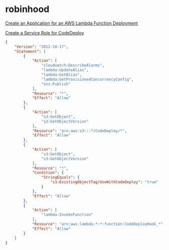 # robinhood

[Create an Application for an AWS Lambda Function Deployment ](https://docs.aws.amazon.com/codedeploy/latest/userguide/applications-create-lambda.html)


[Create a Service Role for CodeDeploy](https://docs.aws.amazon.com/codedeploy/latest/userguide/getting-started-create-service-role.html)

```json
{
    "Version": "2012-10-17",
    "Statement": [
        {
            "Action": [
                "cloudwatch:DescribeAlarms",
                "lambda:UpdateAlias",
                "lambda:GetAlias",
                "lambda:GetProvisionedConcurrencyConfig",
                "sns:Publish"
            ],
            "Resource": "*",
            "Effect": "Allow"
        },
        {
            "Action": [
                "s3:GetObject",
                "s3:GetObjectVersion"
            ],
            "Resource": "arn:aws:s3:::*/CodeDeploy/*",
            "Effect": "Allow"
        },
        {
            "Action": [
                "s3:GetObject",
                "s3:GetObjectVersion"
            ],
            "Resource": "*",
            "Condition": {
                "StringEquals": {
                    "s3:ExistingObjectTag/UseWithCodeDeploy": "true"
                }
            },
            "Effect": "Allow"
        },
        {
            "Action": [
                "lambda:InvokeFunction"
            ],
            "Resource": "arn:aws:lambda:*:*:function:CodeDeployHook_*",
            "Effect": "Allow"
        }
    ]
}
```
